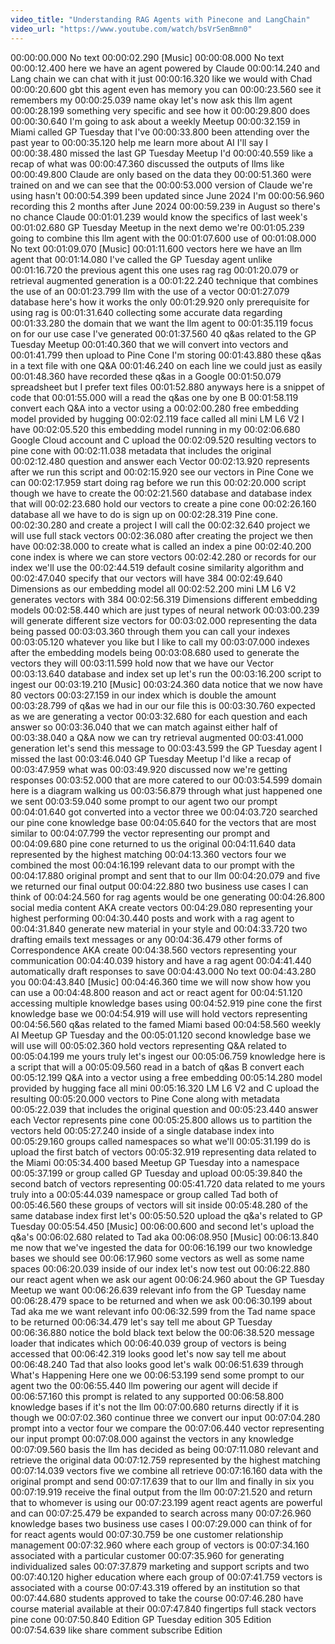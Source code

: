```yaml
---
video_title: "Understanding RAG Agents with Pinecone and LangChain"
video_url: "https://www.youtube.com/watch/bsVrSenBmn0"
---
```


00:00:00.000 No text
00:00:02.290 [Music]
00:00:08.000 No text
00:00:12.400 here we have an agent powered by Claude
00:00:14.240 and Lang chain we can chat with it just
00:00:16.320 like we would with Chad
00:00:20.600 gbt this agent even has memory you can
00:00:23.560 see it remembers my
00:00:25.039 name okay let's now ask this llm agent
00:00:28.199 something very specific and see how it
00:00:29.800 does
00:00:30.640 I'm going to ask about a weekly Meetup
00:00:32.159 in Miami called GP Tuesday that I've
00:00:33.800 been attending over the past year to
00:00:35.120 help me learn more about AI I'll say I
00:00:38.480 missed the last GP Tuesday Meetup I'd
00:00:40.559 like a recap of what was
00:00:47.360 discussed the outputs of llms like
00:00:49.800 Claude are only based on the data they
00:00:51.360 were trained on and we can see that the
00:00:53.000 version of Claude we're using hasn't
00:00:54.399 been updated since June 2024 I'm
00:00:56.960 recording this 2 months after June 2024
00:00:59.239 in August so there's no chance Claude
00:01:01.239 would know the specifics of last week's
00:01:02.680 GP Tuesday Meetup in the next demo we're
00:01:05.239 going to combine this llm agent with the
00:01:07.600 use of
00:01:08.000 No text
00:01:09.070 [Music]
00:01:11.600 vectors here we have an llm agent that
00:01:14.080 I've called the GP Tuesday agent unlike
00:01:16.720 the previous agent this one uses rag rag
00:01:20.079 or retrieval augmented generation is a
00:01:22.240 technique that combines the use of an
00:01:23.799 llm with the use of a vector
00:01:27.079 database here's how it works the only
00:01:29.920 only prerequisite for using rag is
00:01:31.640 collecting some accurate data regarding
00:01:33.280 the domain that we want the llm agent to
00:01:35.119 focus on for our use case I've generated
00:01:37.560 40 q&as related to the GP Tuesday Meetup
00:01:40.360 that we will convert into vectors and
00:01:41.799 then upload to Pine Cone I'm storing
00:01:43.880 these q&as in a text file with one Q&A
00:01:46.240 on each line we could just as easily
00:01:48.360 have recorded these q&as in a Google
00:01:50.079 spreadsheet but I prefer text files
00:01:52.880 anyways here is a snippet of code that
00:01:55.000 will a read the q&as one by one B
00:01:58.119 convert each Q&A into a vector using a
00:02:00.280 free embedding model provided by hugging
00:02:02.119 face called all mini LM L6 V2 I have
00:02:05.520 this embedding model running in my
00:02:06.680 Google Cloud account and C upload the
00:02:09.520 resulting vectors to pine cone with
00:02:11.038 metadata that includes the original
00:02:12.480 question and answer each Vector
00:02:13.920 represents after we run this script and
00:02:15.920 see our vectors in Pine Cone we can
00:02:17.959 start doing rag before we run this
00:02:20.000 script though we have to create the
00:02:21.560 database and database index that will
00:02:23.680 hold our vectors to create a pine cone
00:02:26.160 database all we have to do is sign up on
00:02:28.319 Pine cone.
00:02:30.280 and create a project I will call the
00:02:32.640 project we will use full stack vectors
00:02:36.080 after creating the project we then have
00:02:38.000 to create what is called an index a pine
00:02:40.200 cone index is where we can store vectors
00:02:42.280 or records for our index we'll use the
00:02:44.519 default cosine similarity algorithm and
00:02:47.040 specify that our vectors will have 384
00:02:49.640 Dimensions as our embedding model all
00:02:52.200 mini LM L6 V2 generates vectors with 384
00:02:56.319 Dimensions different embedding models
00:02:58.440 which are just types of neural network
00:03:00.239 will generate different size vectors for
00:03:02.000 representing the data being passed
00:03:03.360 through them you can call your indexes
00:03:05.120 whatever you like but I like to call my
00:03:07.000 indexes after the embedding models being
00:03:08.680 used to generate the vectors they will
00:03:11.599 hold now that we have our Vector
00:03:13.640 database and index set up let's run the
00:03:16.200 script to ingest our
00:03:19.210 [Music]
00:03:24.360 data notice that we now have 80 vectors
00:03:27.159 in our index which is double the amount
00:03:28.799 of q&as we had in our our file this is
00:03:30.760 expected as we are generating a vector
00:03:32.680 for each question and each answer so
00:03:36.040 that we can match against either half of
00:03:38.040 a Q&A now we can try retrieval augmented
00:03:41.000 generation let's send this message to
00:03:43.599 the GP Tuesday agent I missed the last
00:03:46.040 GP Tuesday Meetup I'd like a recap of
00:03:47.959 what was
00:03:49.920 discussed now we're getting responses
00:03:52.000 that are more catered to our
00:03:54.599 domain here is a diagram walking us
00:03:56.879 through what just happened one we sent
00:03:59.040 some prompt to our agent two our prompt
00:04:01.640 got converted into a vector three we
00:04:03.720 searched our pine cone knowledge base
00:04:05.640 for the vectors that are most similar to
00:04:07.799 the vector representing our prompt and
00:04:09.680 pine cone returned to us the original
00:04:11.640 data represented by the highest matching
00:04:13.360 vectors four we combined the most
00:04:16.199 relevant data to our prompt with the
00:04:17.880 original prompt and sent that to our llm
00:04:20.079 and five we returned our final output
00:04:22.880 two business use cases I can think of
00:04:24.560 for rag agents would be one generating
00:04:26.800 social media content AKA create vectors
00:04:29.080 representing your highest performing
00:04:30.440 posts and work with a rag agent to
00:04:31.840 generate new material in your style and
00:04:33.720 two drafting emails text messages or any
00:04:36.479 other forms of Correspondence AKA create
00:04:38.560 vectors representing your communication
00:04:40.039 history and have a rag agent
00:04:41.440 automatically draft responses to save
00:04:43.000 No text
00:04:43.280 you
00:04:43.840 [Music]
00:04:46.360 time we will now show how you can use a
00:04:48.800 reason and act or react agent for
00:04:51.120 accessing multiple knowledge bases using
00:04:52.919 pine cone the first knowledge base we
00:04:54.919 will use will hold vectors representing
00:04:56.560 q&as related to the famed Miami based
00:04:58.560 weekly AI Meetup GP Tuesday and the
00:05:01.120 second knowledge base we will use will
00:05:02.360 hold vectors representing Q&A related to
00:05:04.199 me yours truly let's ingest our
00:05:06.759 knowledge here is a script that will a
00:05:09.560 read in a batch of q&as B convert each
00:05:12.199 Q&A into a vector using a free embedding
00:05:14.280 model provided by hugging face all mini
00:05:16.320 LM L6 V2 and C upload the resulting
00:05:20.000 vectors to Pine Cone along with metadata
00:05:22.039 that includes the original question and
00:05:23.440 answer each Vector represents pine cone
00:05:25.800 allows us to partition the vectors held
00:05:27.240 inside of a single database index into
00:05:29.160 groups called namespaces so what we'll
00:05:31.199 do is upload the first batch of vectors
00:05:32.919 representing data related to the Miami
00:05:34.400 based Meetup GP Tuesday into a namespace
00:05:37.199 or group called GP Tuesday and upload
00:05:39.840 the second batch of vectors representing
00:05:41.720 data related to me yours truly into a
00:05:44.039 namespace or group called Tad both of
00:05:46.560 these groups of vectors will sit inside
00:05:48.280 of the same database index first let's
00:05:50.520 upload the q&a's related to GP Tuesday
00:05:54.450 [Music]
00:06:00.600 and second let's upload the q&a's
00:06:02.680 related to Tad aka
00:06:08.950 [Music]
00:06:13.840 me now that we've ingested the data for
00:06:16.199 our two knowledge bases we should see
00:06:17.960 some vectors as well as some name spaces
00:06:20.039 inside of our index let's now test out
00:06:22.880 our react agent when we ask our agent
00:06:24.960 about the GP Tuesday Meetup we want
00:06:26.639 relevant info from the GP Tuesday name
00:06:28.479 space to be returned and when we ask
00:06:30.199 about Tad aka me we want relevant info
00:06:32.599 from the Tad name space to be returned
00:06:34.479 let's say tell me about GP Tuesday
00:06:36.880 notice the bold black text below the
00:06:38.520 message loader that indicates which
00:06:40.039 group of vectors is being accessed that
00:06:42.319 looks good let's now say tell me about
00:06:48.240 Tad that also looks good let's walk
00:06:51.639 through What's Happening Here one we
00:06:53.199 send some prompt to our agent two the
00:06:55.440 llm powering our agent will decide if
00:06:57.160 this prompt is related to any supported
00:06:58.800 knowledge bases if it's not the llm
00:07:00.680 returns directly if it is though we
00:07:02.360 continue three we convert our input
00:07:04.280 prompt into a vector four we compare the
00:07:06.440 vector representing our input prompt
00:07:08.000 against the vectors in any knowledge
00:07:09.560 basis the llm has decided as being
00:07:11.080 relevant and retrieve the original data
00:07:12.759 represented by the highest matching
00:07:14.039 vectors five we combine all retrieve
00:07:16.160 data with the original prompt and send
00:07:17.639 that to our llm and finally in six you
00:07:19.919 receive the final output from the llm
00:07:21.520 and return that to whomever is using our
00:07:23.199 agent react agents are powerful and can
00:07:25.479 be expanded to search across many
00:07:26.960 knowledge bases two business use cases I
00:07:29.000 can think of for for react agents would
00:07:30.759 be one customer relationship management
00:07:32.960 where each group of vectors is
00:07:34.160 associated with a particular customer
00:07:35.960 for generating individualized sales
00:07:37.879 marketing and support scripts and two
00:07:40.120 higher education where each group of
00:07:41.759 vectors is associated with a course
00:07:43.319 offered by an institution so that
00:07:44.680 students approved to take the course
00:07:46.280 have course material available at their
00:07:47.840 fingertips full stack vectors pine cone
00:07:50.840 Edition GP Tuesday edition 305 Edition
00:07:54.639 like share comment subscribe Edition
